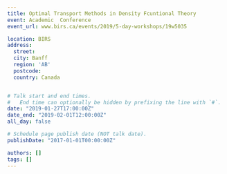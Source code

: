 ```yaml
---
title: Optimal Transport Methods in Density Fcuntional Theory
event: Academic  Conference
event_url: www.birs.ca/events/2019/5-day-workshops/19w5035

location: BIRS
address:
  street:
  city: Banff
  region: 'AB'
  postcode:
  country: Canada


# Talk start and end times.
#   End time can optionally be hidden by prefixing the line with `#`.
date: "2019-01-27T17:00:00Z"
date_end: "2019-02-01T12:00:00Z"
all_day: false

# Schedule page publish date (NOT talk date).
publishDate: "2017-01-01T00:00:00Z"

authors: []
tags: []
---
```

